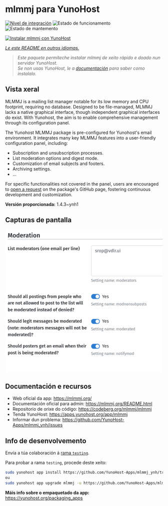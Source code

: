 <!--
NOTA: Este README foi creado automáticamente por <https://github.com/YunoHost/apps/tree/master/tools/readme_generator>
NON debe editarse manualmente.
-->

# mlmmj para YunoHost

[![Nivel de integración](https://dash.yunohost.org/integration/mlmmj.svg)](https://ci-apps.yunohost.org/ci/apps/mlmmj/) ![Estado de funcionamento](https://ci-apps.yunohost.org/ci/badges/mlmmj.status.svg) ![Estado de mantemento](https://ci-apps.yunohost.org/ci/badges/mlmmj.maintain.svg)

[![Instalar mlmmj con YunoHost](https://install-app.yunohost.org/install-with-yunohost.svg)](https://install-app.yunohost.org/?app=mlmmj)

*[Le este README en outros idiomas.](./ALL_README.md)*

> *Este paquete permíteche instalar mlmmj de xeito rápido e doado nun servidor YunoHost.*  
> *Se non usas YunoHost, le a [documentación](https://yunohost.org/install) para saber como instalalo.*

## Vista xeral

MLMMJ is a mailing list manager notable for its low memory and CPU footprint, requiring no database. Designed to be file-managed, MLMMJ lacks a native graphical interface, though independent graphical interfaces do exist. With Yunohost, the aim is to enable comprehensive management through its configuration panel.

The Yunohost MLMMJ package is pre-configured for Yunohost's email environment. It integrates many key MLMMJ features into a user-friendly configuration panel, including:

* Subscription and unsubscription processes.
* List moderation options and digest mode.
* Customization of email subjects and footers.
* Archiving settings.
* ...

For specific functionalities not covered in the panel, users are encouraged to [open a request](https://github.com/YunoHost-Apps/mlmmj_ynh/issues) on the package's GitHub page, fostering continuous development and customization.


**Versión proporcionada:** 1.4.3~ynh1

## Capturas de pantalla

![Captura de pantalla de mlmmj](./doc/screenshots/panel.png)

## Documentación e recursos

- Web oficial da app: <https://mlmmj.org/>
- Documentación oficial para admin: <https://mlmmj.org/README.html>
- Repositorio de orixe do código: <https://codeberg.org/mlmmj/mlmmj>
- Tenda YunoHost: <https://apps.yunohost.org/app/mlmmj>
- Informar dun problema: <https://github.com/YunoHost-Apps/mlmmj_ynh/issues>

## Info de desenvolvemento

Envía a túa colaboración á [rama `testing`](https://github.com/YunoHost-Apps/mlmmj_ynh/tree/testing).

Para probar a rama `testing`, procede deste xeito:

```bash
sudo yunohost app install https://github.com/YunoHost-Apps/mlmmj_ynh/tree/testing --debug
ou
sudo yunohost app upgrade mlmmj -u https://github.com/YunoHost-Apps/mlmmj_ynh/tree/testing --debug
```

**Máis info sobre o empaquetado da app:** <https://yunohost.org/packaging_apps>
